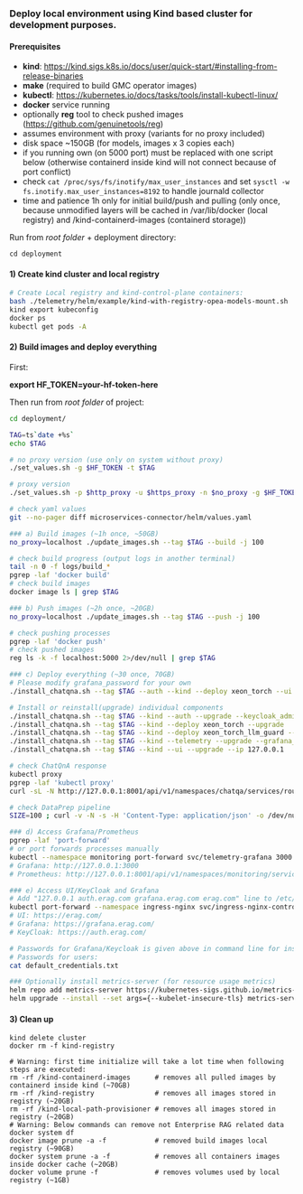 ### Deploy local environment using Kind based cluster for development purposes.

#### Prerequisites

- **kind**: https://kind.sigs.k8s.io/docs/user/quick-start/#installing-from-release-binaries
- **make** (required to build GMC operator images)
- **kubectl**: https://kubernetes.io/docs/tasks/tools/install-kubectl-linux/
- **docker** service running
- optionally **reg** tool to check pushed images (https://github.com/genuinetools/reg)
- assumes environment with proxy (variants for no proxy included)
- disk space ~150GB (for models, images x 3 copies each)
- if you running own (on 5000 port) must be replaced with one script below (otherwise containerd inside kind will not connect because of port conflict)
- check `cat /proc/sys/fs/inotify/max_user_instances` and set `sysctl -w fs.inotify.max_user_instances=8192` to handle journald collector
- time and patience 1h only for initial build/push and pulling (only once, because unmodified layers will be cached in /var/lib/docker (local registry) and /kind-containerd-images (containerd storage))

Run from *root folder* + deployment directory:
```
cd deployment
```

#### 1) Create kind cluster and local registry

```sh
# Create Local registry and kind-control-plane containers:
bash ./telemetry/helm/example/kind-with-registry-opea-models-mount.sh 
kind export kubeconfig
docker ps
kubectl get pods -A
```

#### 2) Build images and deploy everything

First:

**export HF_TOKEN=your-hf-token-here**

Then run from *root folder* of project:

```sh
cd deployment/

TAG=ts`date +%s`
echo $TAG

# no proxy version (use only on system without proxy)
./set_values.sh -g $HF_TOKEN -t $TAG

# proxy version
./set_values.sh -p $http_proxy -u $https_proxy -n $no_proxy -g $HF_TOKEN -t $TAG

# check yaml values
git --no-pager diff microservices-connector/helm/values.yaml

### a) Build images (~1h once, ~50GB)
no_proxy=localhost ./update_images.sh --tag $TAG --build -j 100

# check build progress (output logs in another terminal)
tail -n 0 -f logs/build_*
pgrep -laf 'docker build'
# check build images
docker image ls | grep $TAG

### b) Push images (~2h once, ~20GB)
no_proxy=localhost ./update_images.sh --tag $TAG --push -j 100

# check pushing processes
pgrep -laf 'docker push'
# check pushed images
reg ls -k -f localhost:5000 2>/dev/null | grep $TAG

### c) Deploy everything (~30 once, 70GB)
# Please modify grafana_password for your own
./install_chatqna.sh --tag $TAG --auth --kind --deploy xeon_torch --ui --telemetry --ip 127.0.0.1

# Install or reinstall(upgrade) individual components
./install_chatqna.sh --tag $TAG --kind --auth --upgrade --keycloak_admin_password admin     # namespaces: auth, auth-apisix, ingress-nginx namespaces
./install_chatqna.sh --tag $TAG --kind --deploy xeon_torch --upgrade                        # namespaces: system, chatqa, dataprep
./install_chatqna.sh --tag $TAG --kind --deploy xeon_torch_llm_guard --upgrade              # namespaces: system, chatqa, dataprep
./install_chatqna.sh --tag $TAG --kind --telemetry --upgrade --grafana_password devonly     # namespaces: monitoring, monitoring-namespace
./install_chatqna.sh --tag $TAG --kind --ui --upgrade --ip 127.0.0.1                        # namespaces: erag-ui

# check ChatQnA response
kubectl proxy
pgrep -laf 'kubectl proxy'
curl -sL -N http://127.0.0.1:8001/api/v1/namespaces/chatqa/services/router-service:8080/proxy/ -H "Content-Type: application/json" -d '{"text":"what is the day today?","parameters":{"max_new_tokens":5, "streaming": true}}'

# check DataPrep pipeline
SIZE=100 ; curl -v -N -s -H 'Content-Type: application/json' -o /dev/null http://127.0.0.1:8001/api/v1/namespaces/dataprep/services/router-service:8080/proxy/ -X POST -d '{"files":[{"filename":"file.txt", "data64":"'`head -c $SIZE </dev/random | base64 -w 0 | base64 -w 0`'"}],"links":[]}'

### d) Access Grafana/Prometheus
pgrep -laf 'port-forward'
# or port forwards processes manually
kubectl --namespace monitoring port-forward svc/telemetry-grafana 3000:80
# Grafana: http://127.0.0.1:3000
# Prometheus: http://127.0.0.1:8001/api/v1/namespaces/monitoring/services/telemetry-kube-prometheus-prometheus:http-web/proxy/graph

### e) Access UI/KeyCloak and Grafana
# Add "127.0.0.1 auth.erag.com grafana.erag.com erag.com" line to /etc/hosts (Linux) or c:\windows\System32\drivers\etc\hosts (Windows)
kubectl port-forward --namespace ingress-nginx svc/ingress-nginx-controller 443:https
# UI: https://erag.com/
# Grafana: https://grafana.erag.com/
# KeyCloak: https://auth.erag.com/

# Passwords for Grafana/Keycloak is given above in command line for installation.
# Passwords for users: 
cat default_credentials.txt

### Optionally install metrics-server (for resource usage metrics)
helm repo add metrics-server https://kubernetes-sigs.github.io/metrics-server/
helm upgrade --install --set args={--kubelet-insecure-tls} metrics-server metrics-server/metrics-server --namespace monitoring-metrics-server --create-namespace
```

#### 3) Clean up
```
kind delete cluster
docker rm -f kind-registry

# Warning: first time initialize will take a lot time when following steps are executed:
rm -rf /kind-containerd-images      # removes all pulled images by containerd inside kind (~70GB)
rm -rf /kind-registry               # removes all images stored in registry (~20GB)
rm -rf /kind-local-path-provisioner # removes all images stored in registry (~20GB)
# Warning: Below commands can remove not Enterprise RAG related data
docker system df
docker image prune -a -f            # removed build images local registry (~90GB)
docker system prune -a -f           # removes all containers images inside docker cache (~20GB)
docker volume prune -f              # removes volumes used by local registry (~1GB)
```
